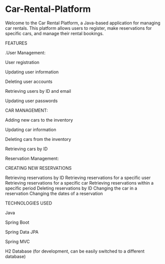 # Car-Rental-Platform

Welcome to the Car Rental Platform, a Java-based application for managing car rentals. This platform allows users to register, make reservations for specific cars, and manage their rental bookings.

FEATURES

.User Management:

User registration

Updating user information

Deleting user accounts

Retrieving users by ID and email

Updating user passwords




CAR MANAGEMENT:

Adding new cars to the inventory

Updating car information

Deleting cars from the inventory

Retrieving cars by ID

Reservation Management:



CREATING NEW RESERVATIONS

Retrieving reservations by ID
Retrieving reservations for a specific user
Retrieving reservations for a specific car
Retrieving reservations within a specific period
Deleting reservations by ID
Changing the car in a reservation
Changing the dates of a reservation



TECHNOLOGIES USED

Java

Spring Boot

Spring Data JPA

Spring MVC

H2 Database (for development, can be easily switched to a different database)








